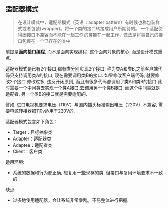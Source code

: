 ## 适配器模式
> 在设计模式中，适配器模式（英语：adapter pattern）有时候也称包装样式或者包装(wrapper)。将一个类的接口转接成用户所期待的。
一个适配使得因接口不兼容而不能在一起工作的类能在一起工作，做法是将类自己的接口包裹在一个已存在的类中

前提是**面向接口编程**, 而不是面向实现编程. 这个面向对象的核心. 而是设计模式重点. 

适配器模式是已有2个接口,都有类分别实现2个接口, 称为类A和类B,之前客户端代码只支持调用类A的接口, 现在需要调用类B的接口. 如果修改客户端代码, 就要修改2个接口
修改过多, 违反开闭原则, 而且有很多代码都调用了类A和类B的接口.此时需要一个中间类去实现一个类A接口,去调用另一个类B接口.
而这个中间类就是适配者, 另一个类B的接口就是需要适配的. 

譬如, 进口电视机要求电压（110V）与国内插头标准输出电压（220V）不兼容, 需要电源转接器把110v适用于220V的. 

适配器模式包含如下角色：
- Target：目标抽象类
- Adapter：适配器类
- Adaptee：适配者类
- Client：客户类

适用环境:
- 系统的数据和行为都正确, 想复用一些现存的类, 但接口与复用环境要求不一致的

缺点:
- 过多地使用适配器，会让系统非常零乱，不易整体进行把握. 